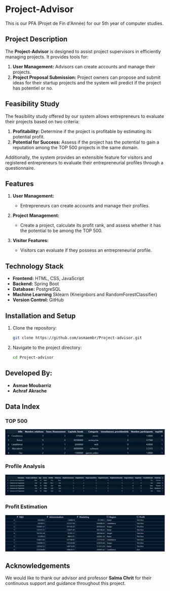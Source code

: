 # Project-Advisor

This is our PFA (Projet de Fin d'Année) for our 5th year of computer studies.

## Project Description

The **Project-Advisor** is designed to assist project supervisors in efficiently managing projects. It provides tools for:

1. **User Management:** Advisors can create accounts and manage their projects.
2. **Project Proposal Submission:** Project owners can propose and submit ideas for their startup projects and the system will predict if the project has potentiel or no.

## Feasibility Study

The feasibility study offered by our system allows entrepreneurs to evaluate their projects based on two criteria:

1. **Profitability:** Determine if the project is profitable by estimating its potential profit.
2. **Potential for Success:** Assess if the project has the potential to gain a reputation among the TOP 500 projects in the same domain.

Additionally, the system provides an extensible feature for visitors and registered entrepreneurs to evaluate their entrepreneurial profiles through a questionnaire.

## Features

1. **User Management:**
   - Entrepreneurs can create accounts and manage their profiles.

2. **Project Management:**
   - Create a project, calculate its profit rank, and assess whether it has the potential to be among the TOP 500.

3. **Visitor Features:**
   - Visitors can evaluate if they possess an entrepreneurial profile.

## Technology Stack

- **Frontend:** HTML, CSS, JavaScript
- **Backend:** Spring Boot
- **Database:** PostgreSQL
- **Machine Learning** Sklearn (Kneignbors and RandomForestClassifier)
- **Version Control:** GitHub

## Installation and Setup

1. Clone the repository:
   ```bash
   git clone https://github.com/asmaembr/Project-advisor.git
   ```
2. Navigate to the project directory:
   ```bash
   cd Project-advisor
   ```

## Developed By:
- **Asmae Moubarriz**
- **Achraf Akrache**

## Data Index

### TOP 500
![TOP 500 Data Visualization](TOP500IMG.png)

### Profile Analysis
![Profile Data Visualization](PROFILEIMG.png)

### Profit Estimation
![Profit Data Visualization](PROFITIMG.png)

## Acknowledgements

We would like to thank our advisor and professor **Salma Chrit** for their continuous support and guidance throughout this project.